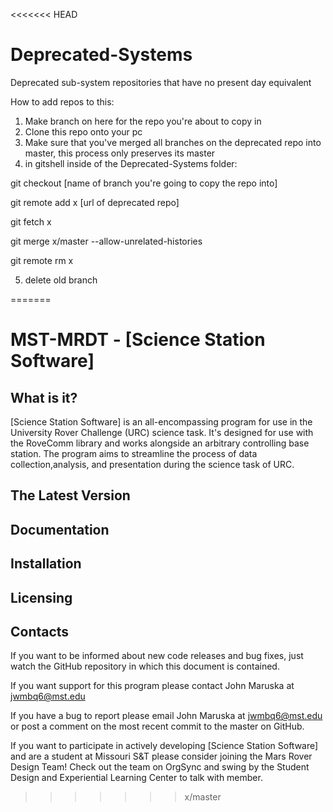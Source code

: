 <<<<<<< HEAD
# Deprecated-Systems
 Deprecated sub-system repositories that have no present day equivalent

How to add repos to this: 

1) Make branch on here for the repo you're about to copy in
2) Clone this repo onto your pc
3) Make sure that you've merged all branches on the deprecated repo into master, this process only preserves its master
4) in gitshell inside of the Deprecated-Systems folder:

git checkout [name of branch you're going to copy the repo into]

git remote add x [url of deprecated repo]

git fetch x

git merge x/master --allow-unrelated-histories

git remote rm x

5) delete old branch

=======
# MST-MRDT - [Science Station Software]

##  What is it?

[Science Station Software] is an all-encompassing program for use in the 
University Rover Challenge (URC) science task. It's designed for use with the 
RoveComm library and works alongside an arbitrary controlling base station. The
program aims to streamline the process of data collection,analysis, and 
presentation during the science task of URC.

##  The Latest Version

##  Documentation

##  Installation

##  Licensing

##  Contacts

If you want to be informed about new code releases and bug fixes, just watch 
the GitHub repository in which this document is contained.

If you want support for this program please contact John Maruska at 
jwmbq6@mst.edu

If you have a bug to report please email John Maruska at jwmbq6@mst.edu or post
a comment on the most recent commit to the master on GitHub.

If you want to participate in actively developing [Science Station Software] 
and are a student at Missouri S&T please consider joining the Mars Rover Design
Team! Check out the team on OrgSync and swing by the Student Design and 
Experiential Learning Center to talk with member.
>>>>>>> x/master
